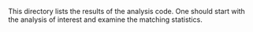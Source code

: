 This directory lists the results of the analysis code.
One should start with the analysis of interest and examine the matching statistics.

